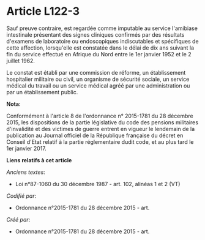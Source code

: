 # Article L122-3

Sauf preuve contraire, est regardée comme imputable au service l'amibiase intestinale présentant des signes cliniques
confirmés par des résultats d'examens de laboratoire ou endoscopiques indiscutables et spécifiques de cette affection,
lorsqu'elle est constatée dans le délai de dix ans suivant la fin du service effectué en Afrique du Nord entre le 1er janvier
1952 et le 2 juillet 1962.

Le constat est établi par une commission de réforme, un établissement hospitalier militaire ou civil, un organisme de
sécurité sociale, un service médical du travail ou un service médical agréé par une administration ou par un établissement
public.

**Nota:**

Conformément à l'article 8 de l'ordonnance n° 2015-1781 du 28 décembre 2015, les dispositions de la partie législative du
code des pensions militaires d'invalidité et des victimes de guerre entrent en vigueur le lendemain de la publication au
Journal officiel de la République française du décret en Conseil d'Etat relatif à la partie réglementaire dudit code, et au
plus tard le 1er janvier 2017.

**Liens relatifs à cet article**

_Anciens textes_:

  - Loi n°87-1060 du 30 décembre 1987 - art. 102, alinéas 1 et 2 (VT)

_Codifié par_:

  - Ordonnance n°2015-1781 du 28 décembre 2015 - art.

_Créé par_:

  - Ordonnance n°2015-1781 du 28 décembre 2015 - art.
